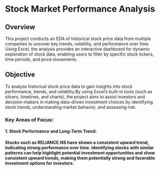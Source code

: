 # Stock Market Performance Analysis 

## Overview
This project conducts an EDA of historical stock price data from multiple companies to uncover key trends, volatility, and performance over time. Using Excel, the analysis provides an interactive dashboard for dynamic exploration of stock data, enabling users to filter by specific stock tickers, time periods, and price movements.

## Objective
To analyze historical stock price data to gain insights into stock performance, trends, and volatility.By using Excel’s built-in tools (such as slicers, timelines, and charts), the project aims to assist investors and decision-makers in making data-driven investment choices by identifying stock trends, understanding market behavior, and assessing risk.

### Key Areas of Focus:
#### 1. Stock Performance and Long-Term Trend:

#### Stocks such as RELIANCE.NS have shown a consistent upward trend, indicating strong performance over time. Identifying stocks with similar patterns can help highlight potential investment opportunities and show consistent upward trends, making them potentially strong and favorable investment options for investors.

